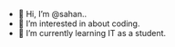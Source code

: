 - 👋 Hi, I’m @sahan..
- 👀 I’m interested in about coding.
- 🌱 I’m currently learning IT as a student.
